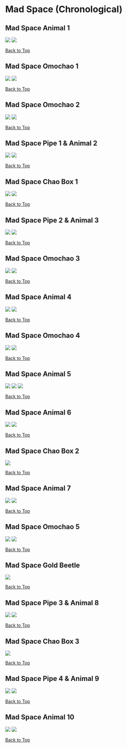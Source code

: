 # Mad Space (Chronological)

## Mad Space Animal 1
![](../MadSpace/Animal-1st-Far.webp)
![](../MadSpace/Animal-1st-Close.webp)

[Back to Top](#)

## Mad Space Omochao 1
![](../MadSpace/Omochao-1st-Far.webp)
![](../MadSpace/Omochao-1st-Close.webp)

[Back to Top](#)

## Mad Space Omochao 2
![](../MadSpace/Omochao-2nd-Far.webp)
![](../MadSpace/Omochao-2nd-Close.webp)

[Back to Top](#)

## Mad Space Pipe 1 & Animal 2
![](../MadSpace/Animal-2nd-Far.webp)
![](../MadSpace/Animal-2nd-Close.webp)

[Back to Top](#)

## Mad Space Chao Box 1
![](../MadSpace/Chaobox-1st-Far.webp)
![](../MadSpace/Chaobox-1st-Close.webp)

[Back to Top](#)

## Mad Space Pipe 2 & Animal 3
![](../MadSpace/Animal-3rd-Far.webp)
![](../MadSpace/Animal-3rd-Close.webp)

[Back to Top](#)

## Mad Space Omochao 3
![](../MadSpace/Omochao-3rd-Far.webp)
![](../MadSpace/Omochao-3rd-Close.webp)

[Back to Top](#)

## Mad Space Animal 4
![](../MadSpace/Animal-4th-Far.webp)
![](../MadSpace/Animal-4th-Close.webp)

[Back to Top](#)

## Mad Space Omochao 4
![](../MadSpace/Omochao-4th-Far.webp)
![](../MadSpace/Omochao-4th-Close.webp)

[Back to Top](#)

## Mad Space Animal 5
![](../MadSpace/Animal-5th-Far1.webp)
![](../MadSpace/Animal-5th-Far2.webp)
![](../MadSpace/Animal-5th-Close.webp)

[Back to Top](#)

## Mad Space Animal 6
![](../MadSpace/Animal-6th-Far.webp)
![](../MadSpace/Animal-6th-Close.webp)

[Back to Top](#)

## Mad Space Chao Box 2
![](../MadSpace/Chaobox-2nd-Close.webp)  

[Back to Top](#)

## Mad Space Animal 7
![](../MadSpace/Animal-7th-Far.webp)
![](../MadSpace/Animal-7th-Close.webp)

[Back to Top](#)

## Mad Space Omochao 5
![](../MadSpace/Omochao-5th-Far.webp)
![](../MadSpace/Omochao-5th-Close.webp)

[Back to Top](#)

## Mad Space Gold Beetle
![](../MadSpace/GoldBeetle-Close.webp)

[Back to Top](#)

## Mad Space Pipe 3 & Animal 8
![](../MadSpace/Animal-8th-Far.webp)
![](../MadSpace/Animal-8th-Close.webp)

[Back to Top](#)

## Mad Space Chao Box 3
![](../MadSpace/Chaobox-3rd-Close.webp)

[Back to Top](#)

## Mad Space Pipe 4 & Animal 9
![](../MadSpace/Animal-9th-Far.webp)
![](../MadSpace/Animal-9th-Close.webp)

[Back to Top](#)

## Mad Space Animal 10
![](../MadSpace/Animal-10th-Far.webp)
![](../MadSpace/Animal-10th-Close.webp)

[Back to Top](#)
